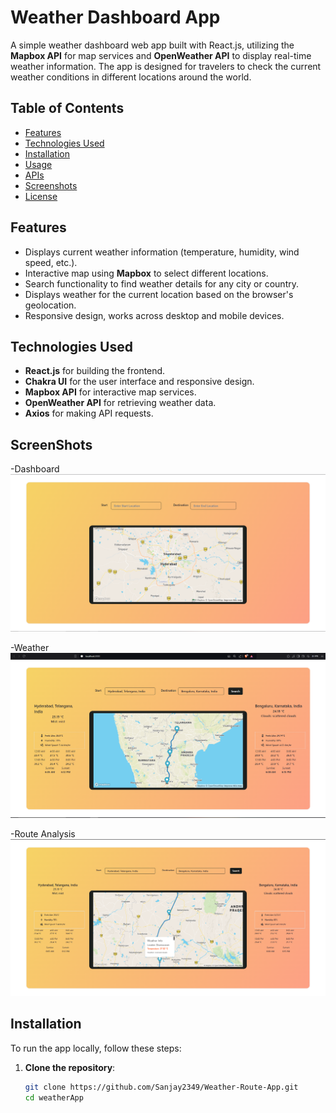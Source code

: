 # Weather Dashboard App

A simple weather dashboard web app built with React.js, utilizing the **Mapbox API** for map services and **OpenWeather API** to display real-time weather information. The app is designed for travelers to check the current weather conditions in different locations around the world.

## Table of Contents

- [Features](#features)
- [Technologies Used](#technologies-used)
- [Installation](#installation)
- [Usage](#usage)
- [APIs](#apis)
- [Screenshots](#screenshots)
- [License](#license)

## Features

- Displays current weather information (temperature, humidity, wind speed, etc.).
- Interactive map using **Mapbox** to select different locations.
- Search functionality to find weather details for any city or country.
- Displays weather for the current location based on the browser's geolocation.
- Responsive design, works across desktop and mobile devices.

## Technologies Used

- **React.js** for building the frontend.
- **Chakra UI** for the user interface and responsive design.
- **Mapbox API** for interactive map services.
- **OpenWeather API** for retrieving weather data.
- **Axios** for making API requests.

## ScreenShots
-Dashboard
![Dashboard](https://github.com/Sanjay2349/Weather-React-app/blob/main/assets/screenshot-1.png)

-Weather
![Dashboard](https://github.com/Sanjay2349/Weather-React-app/blob/main/assets/screeshot-2.png)

-Route Analysis
![Dashboard](https://github.com/Sanjay2349/Weather-React-app/blob/main/assets/screenshot-3.png)

## Installation

To run the app locally, follow these steps:



1. **Clone the repository**:
   ```bash
   git clone https://github.com/Sanjay2349/Weather-Route-App.git
   cd weatherApp
